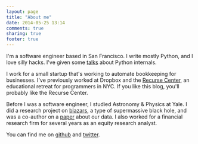 ```yaml
---
layout: page
title: "About me"
date: 2014-05-25 13:14
comments: true
sharing: true
footer: true
---
```


I'm a software engineer based in San Francisco. I write mostly Python, and I love silly hacks. I've given some [talks](/talks) about Python internals.

I work for a small startup that's working to automate bookkeeping for businesses. I've previously worked at Dropbox and the [Recurse Center](//www.recurse.com), an educational retreat for programmers in NYC. If you like this blog, you'll probably like the Recurse Center.

Before I was a software engineer, I studied Astronomy & Physics at Yale.  I did a research project on [blazars](//en.wikipedia.org/wiki/Blazar), a type of supermassive black hole, and was a co-author on a [paper](//arxiv.org/abs/0812.4582) about our data. I also worked for a financial research firm for several years as an equity research analyst.

You can find me on [github](//www.github.com/akaptur) and [twitter](//www.twitter.com/akaptur).
